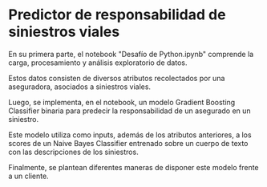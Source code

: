 # Predictor de responsabilidad de siniestros viales

En su primera parte, el notebook "Desafío de Python.ipynb" comprende la carga, procesamiento y análisis exploratorio de datos.

Estos datos consisten de diversos atributos recolectados por una aseguradora, asociados a siniestros viales.

Luego, se implementa, en el notebook, un modelo Gradient Boosting Classifier binaria para predecir la responsabilidad de un asegurado en un siniestro.

Este modelo utiliza como inputs, además de los atributos anteriores, a los scores de un Naive Bayes Classifier entrenado sobre un cuerpo de texto con las descripciones de los siniestros.

Finalmente, se plantean diferentes maneras de disponer este modelo frente a un cliente.
